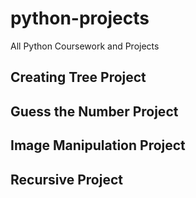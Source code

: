 # python-projects
All Python Coursework and Projects
## Creating Tree Project

## Guess the Number Project

## Image Manipulation Project

## Recursive Project
